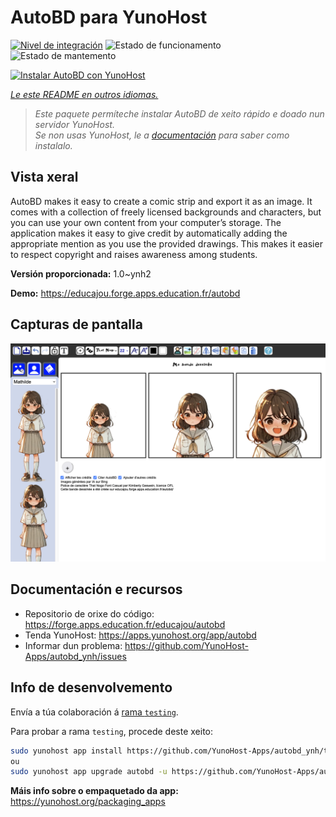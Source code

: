 <!--
NOTA: Este README foi creado automáticamente por <https://github.com/YunoHost/apps/tree/master/tools/readme_generator>
NON debe editarse manualmente.
-->

# AutoBD para YunoHost

[![Nivel de integración](https://dash.yunohost.org/integration/autobd.svg)](https://ci-apps.yunohost.org/ci/apps/autobd/) ![Estado de funcionamento](https://ci-apps.yunohost.org/ci/badges/autobd.status.svg) ![Estado de mantemento](https://ci-apps.yunohost.org/ci/badges/autobd.maintain.svg)

[![Instalar AutoBD con YunoHost](https://install-app.yunohost.org/install-with-yunohost.svg)](https://install-app.yunohost.org/?app=autobd)

*[Le este README en outros idiomas.](./ALL_README.md)*

> *Este paquete permíteche instalar AutoBD de xeito rápido e doado nun servidor YunoHost.*  
> *Se non usas YunoHost, le a [documentación](https://yunohost.org/install) para saber como instalalo.*

## Vista xeral

AutoBD makes it easy to create a comic strip and export it as an image. It comes with a collection of freely licensed backgrounds and characters, but you can use your own content from your computer’s storage. The application makes it easy to give credit by automatically adding the appropriate mention as you use the provided drawings. This makes it easier to respect copyright and raises awareness among students.


**Versión proporcionada:** 1.0~ynh2

**Demo:** <https://educajou.forge.apps.education.fr/autobd>

## Capturas de pantalla

![Captura de pantalla de AutoBD](./doc/screenshots/screenshot.png)

## Documentación e recursos

- Repositorio de orixe do código: <https://forge.apps.education.fr/educajou/autobd>
- Tenda YunoHost: <https://apps.yunohost.org/app/autobd>
- Informar dun problema: <https://github.com/YunoHost-Apps/autobd_ynh/issues>

## Info de desenvolvemento

Envía a túa colaboración á [rama `testing`](https://github.com/YunoHost-Apps/autobd_ynh/tree/testing).

Para probar a rama `testing`, procede deste xeito:

```bash
sudo yunohost app install https://github.com/YunoHost-Apps/autobd_ynh/tree/testing --debug
ou
sudo yunohost app upgrade autobd -u https://github.com/YunoHost-Apps/autobd_ynh/tree/testing --debug
```

**Máis info sobre o empaquetado da app:** <https://yunohost.org/packaging_apps>
